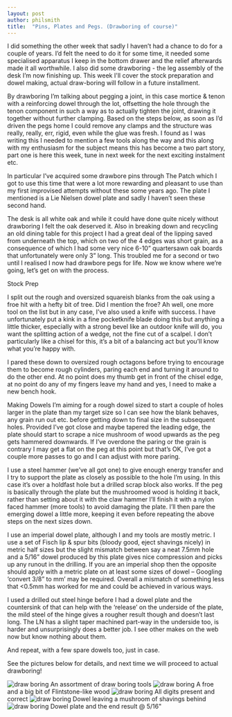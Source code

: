 ```yaml
---
layout: post
author: philsmith
title:  "Pins, Plates and Pegs. (Drawboring of course)"
---
```


I did something the other week that sadly I haven’t had a chance to do ­for a couple of years. I’d felt the need to do it for some time, it needed some specialised apparatus I keep in the bottom drawer and the relief afterwards made it all worthwhile. I also did some drawboring - the leg assembly of the desk I’m now finishing up. This week I'll cover the stock preparation and dowel making, actual draw-boring will follow in a future installment.

By drawboring I’m talking about pegging a joint, in this case mortice & tenon with a reinforcing dowel through the lot, offsetting the hole through the tenon component in such a way as to actually tighten the joint, drawing it together without further clamping.  Based on the steps below, as soon as I’d driven the pegs home I could remove any clamps and the structure was really, really, err, rigid, even while the glue was fresh. I found as I was writing this I needed to mention a few tools along the way and this along with my enthusiasm for the subject means this has become a two part story, part one is here this week, tune in next week for the next exciting instalment etc.

In particular I’ve acquired some drawbore pins through The Patch which I got to use this time  that were a lot more rewarding and pleasant to use than my first improvised attempts without these some years ago. The plate I mentioned is a Lie Nielsen dowel plate and sadly I haven’t seen these second hand. 

The desk is all white oak and while it could have done quite nicely without drawboring I felt the oak deserved it. Also in breaking down and recycling an old dining table for this project I had a great deal of the lipping saved from underneath the top, which on two of the 4 edges was short grain, as a consequence of which I had some very nice 6-10” quartersawn oak boards that unfortunately were only 3” long. This troubled me for a second or two until I realised I now had drawbore pegs for life. Now we know where we’re going, let’s get on with the process.

Stock Prep

I split out the rough and oversized squareish blanks from the oak using a froe hit with a hefty bit of tree. Did I mention the froe? Ah well, one more tool on the list but in any case, I’ve also used a knife with success. I have unfortunately put a kink in a fine pocketknife blade doing this but anything a little thicker, especially with a strong bevel like an outdoor knife will do, you want the splitting action of a wedge, not the fine cut of a scalpel. I don’t particularly like a chisel for this, it’s a bit of a balancing act but you’ll know what you’re happy with.
 
I pared these down to oversized rough octagons before trying to encourage them to become rough cylinders, paring each end and turning it around to do the other end. At no point does my thumb get in front of the chisel edge, at no point do any of my fingers leave my hand and yes, I need to make a new bench hook.

Making Dowels
I’m aiming for a rough dowel sized to start a couple of holes larger in the plate than my target size so I can see how the blank behaves, any grain run out etc. before getting down to final size in the subsequent holes. Provided I’ve got close and maybe tapered the leading edge, the plate should start to scrape a nice mushroom of wood upwards as the peg gets hammered downwards. If I’ve overdone the paring or the grain is contrary I may get a flat on the peg at this point but that’s OK, I’ve got a couple more passes to go and I can adjust with more paring.

I use a steel hammer (we’ve all got one) to give enough energy transfer and I try to support the plate as closely as possible to the hole I’m using. In this case it’s over a holdfast hole but a drilled scrap block also works. If the peg is basically through the plate but the mushroomed wood is holding it back, rather than setting about it with the claw hammer I’ll finish it with a nylon faced hammer (more tools) to avoid damaging the plate. I’ll then pare the emerging dowel a little more, keeping it even before repeating the above steps on the next sizes down.


I use an imperial dowel plate, although I and my tools are mostly metric. I use a set of Fisch lip & spur bits (bloody good, eject shavings nicely) in metric half sizes but the slight mismatch between say a neat 7.5mm hole and a 5/16” dowel produced by this plate gives nice compression and picks up any runout in the drilling. If you are an imperial shop then the opposite should apply with a metric plate on at least some sizes of dowel – Googling ‘convert 3/8” to mm’ may be required. Overall a mismatch of something less that <0.5mm has worked for me and could be achieved in various ways.

I used a drilled out steel hinge before I had a dowel plate and the countersink of that can help with the ‘release’ on the underside of the plate, the mild steel of the hinge gives a rougher result though and doesn’t last long. The LN has a slight taper machined part-way in the underside too, is harder and unsurprisingly does a better job. I see other makes on the web now but know nothing about them.

And repeat, with a few spare dowels too, just in case. 


See the pictures below for details, and next time we will proceed to actual drawboring!

![draw boring](/assets/images/drawboring1/1.jpg)
An assortment of draw boring tools
![draw boring](/assets/images/drawboring1/2.jpg)
A froe and a big bit of Flintstone-like wood
![draw boring](/assets/images/drawboring1/3.jpg)
All digits present and correct
![draw boring](/assets/images/drawboring1/4.jpg)
Dowel leaving a mushroom of shavings behind
![draw boring](/assets/images/drawboring1/5.jpg)
Dowel plate and the end result @ 5/16"

